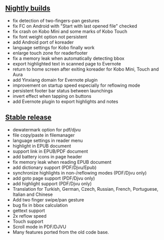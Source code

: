 ## [Nightly builds](https://github.com/koreader/koreader/releases)
* fix detection of two-fingers-pan gestures
* fix FC on Android with "Start with last opened file" checked
* fix crash on Kobo Mini and some marks of Kobo Touch
* fix font weight option not persistent
* add Android port of koreader
* language settings for Kobo finally work
* enlarge touch zone for readerfooter
* fix a memory leak when automatically detecting bbox
* export highlighted text in scanned page to Evernote
* return to home screen after exiting koreader for Kobo Mini, Touch and Aura
* add Yinxiang domain for Evernote plugin
* improvement on startup speed especially for reflowing mode
* persistent footer bar status between launchings
* invert effect when tapping on buttons
* add Evernote plugin to export highlights and notes

## [Stable release](https://github.com/koreader/koreader/releases/tag/v2014.04-stable)
* dewatermark option for pdf/djvu
* file copy/paste in filemanager
* language settings in reader menu
* highlight in EPUB document
* support link in EPUB/PDF document
* add battery icons in page header
* fix memory leak when reading EPUB document
* add dictionary support (PDF/Djvu/Epub)
* synchronize highlights in non-/reflowing modes (PDF/Djvu only)
* add goto page support (PDF/Djvu only)
* add highlight support (PDF/Djvu only)
* Translation for Turkish, German, Czech, Russian, French, Portuguese, Italian and Chinese
* Add two finger swipe/pan gesture
* bug fix in bbox calculation
* gettext support
* 2x reflow speed
* Touch support
* Scroll mode in PDF/DJVU
* Many features ported from the old code base.